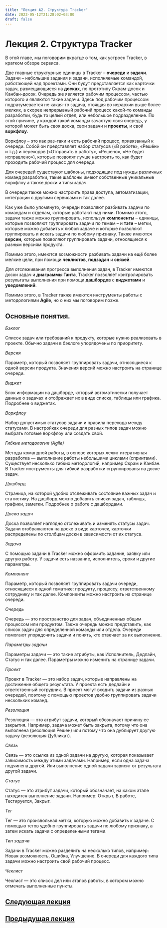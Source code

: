 ```yaml
---
title: "Лекция №2. Структура Tracker"
date: 2023-05-12T21:28:02+03:00
draft: false
---
```

# **Лекция 2. Структура Tracker**

В этой главе, мы поговорим вкратце о том, как устроен Tracker, в кратком обзоре сервиса.

Две главные структурные единицы в Tracker – **очереди** и **задачи**. Задачи – небольшие задания и задачи, исполняемые командой, работающей над проектами. Они будут представляется как карточки задач, размещающиеся на **досках**, по прототипу Скрам-досок и Канбан-досок. Очередь же является рабочим процессом, частью которого и являются такие задачи. Здесь под рабочим процессом подразумевается не какая-то задача, стоящая во иерархии выше более мелких, а скорее непрерывный рабочий процесс какой-то команды разработки, будь то целый отдел, или небольшое подразделение. По этой причине, у каждой такой команды зачастую своя очередь, у которой может быть своя доска, свои задачи и **проекты**, и свой **воркфлоу**.

Воркфлоу – это как раз-таки и есть рабочий процесс, привязанный к очереди. Собой он представляет набор статусов («В работе», «Решён» и т.д.) и переходов («Отправить в работу», «Решено», «Не будет исправлено»), которые позволят лучше настроить то, как будет проходить рабочий процесс для очереди.

Для очередей существуют шаблоны, подходящие под нужды различных команд разработки, такие шаблоны имеют собственные уникальные воркфлоу а также доски и типы задач.

В очереди также можно настроить права доступа, автоматизации, интеграции с другими сервисами и так далее.

Как уже было упомянуто, очереди позволяют разбивать задачи по командам и отделам, которые работают над ними. Помимо этого, задачи также можно группировать, используя **компоненты** – единицы, которые позволяют группировать задачи по темам – и **тэги** – метки, которые можно добавить к любой задаче и которые позволяют группировать и искать задачи по любому признаку. Также имеются **версии**, которые позволяют группировать задачи, относящиеся к разным версиям продукта.

Помимо этого, имеются возможности разбивать задачи на ещё более мелкие цели, при помощи **чеклистов**, **подзадач** и **связей**.

Для отслеживания прогресса выполнения задач, в Tracker имеются доски задач и **диаграммы Ганта**, Tracker позволяет контролировать результаты выполнения при помощи **дашбордов** с **виджетами** и **уведомлений**.

Помимо этого, в Tracker также имеются инструменты работы с методологиями **Agile**, но о них мы поговорим позже.


## **Основные понятия**.
*Бэклог*

Список задач или требований к продукту, которые нужно реализовать в проекте. Обычно задачи в бэклоге упорядочены по приоритету.

*Версия*

Параметр, который позволяет группировать задачи, относящиеся к одной версии продукта. Значения версий можно настроить на странице очереди.

*Виджет*

Блок информации на дашборде, который автоматически получает данные о задачах и отображает их в виде списка, таблицы или графика. Подробнее о виджетах.

*Воркфлоу*

Набор допустимых статусов задачи и правила перехода между статусами. В настройках очереди для разных типов задач можно выбрать готовые воркфлоу или создать свой.

*Гибкие методологии (Agile)*

Методы командной работы, в основе которых лежит итеративная разработка — выполнение работы небольшими циклами (спринтами). Существует несколько гибких методологий, например Скрам и Канбан. В Tracker инструменты для гибкой разработки сгруппированы на доске задач.

*Дашборд*

Страница, на которой удобно отслеживать состояние важных задач и статистику. На дашборд можно добавить списки задач, таблицы, графики, заметки. Подробнее о работе с дашбордами.

*Доска задач*

Доска позволяет наглядно отслеживать и изменять статусы задач. Задачи отображаются на доске в виде карточек, карточки распределены по столбцам доски в зависимости от их статуса.

*Задача*

С помощью задачи в Tracker можно оформить задание, заявку или другую работу. У задачи есть название, исполнитель, сроки и другие параметры.

*Компонент*

Параметр, который позволяет группировать задачи очереди, относящиеся к одной тематике: продукту, процессу, ответственному сотруднику и так далее. Компоненты можно настроить на странице очереди.

*Очередь*

Очередь — это пространство для задач, объединенных общим процессом или продуктом. Также очередь можно представить, как список задач для определенной команды или отдела. Очереди помогают упорядочить задачи и понять, кто отвечает за их выполнение.

*Параметры задачи*

Параметры задачи — это такие атрибуты, как Исполнитель, Дедлайн, Статус и так далее. Параметры можно изменить на странице задачи.

*Проект*

Проект в Tracker — это набор задач, которые направлены на достижение общего результата. У проекта есть дедлайн и ответственный сотрудник. В проект могут входить задачи из разных очередей, поэтому с помощью проектов удобно группировать задачи нескольких команд.

*Резолюция*

Резолюция — это атрибут задачи, который обозначает причину ее закрытия. Например, задача может быть закрыта, потому что она выполнена (резолюция Решен) или потому что она дублирует другую задачу (резолюция Дубликат).

*Связь*

Связь — это ссылка из одной задачи на другую, которая показывает зависимость между этими задачами. Например, если одна задача подчинена другой. Или выполнение одной задачи зависит от результата другой задачи.  

*Статус*

Статус — это атрибут задачи, который обозначает, на каком этапе находится выполнение задачи. Например: Открыт, В работе, Тестируется, Закрыт.

*Тег*

Тег — это произвольная метка, которую можно добавить к задаче. С помощью тегов удобно группировать задачи по любому признаку, а затем искать задачи с определенными тегами.

*Тип задачи*

Задачи в Tracker можно разделить на несколько типов, например: Новая возможность, Ошибка, Улучшение. В очереди для каждого типа задачи можно настроить свой рабочий процесс.

*Чеклист*

Чеклист — это список дел или этапов работы, в котором можно отмечать выполненные пункты.

## [Следующая лекция](/лекции/лекция_3/)
## [Предыдущая лекция](/лекции/лекция_1/)
